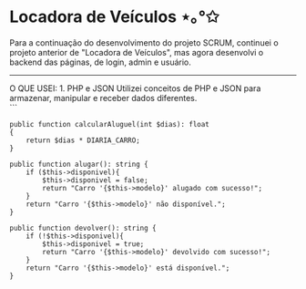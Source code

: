 # Locadora de Veículos ⋆｡°✩
Para a continuação do desenvolvimento do projeto SCRUM, continuei o projeto anterior de "Locadora de Veículos", mas agora desenvolvi o backend das páginas, de login, admin e usuário.
<hr>
O QUE USEI:
1. PHP e JSON
  Utilizei conceitos de PHP e JSON para armazenar, manipular e receber dados diferentes.<br>
  ```

    public function calcularAluguel(int $dias): float 
    {
        return $dias * DIARIA_CARRO;
    }

    public function alugar(): string {
        if ($this->disponivel){
            $this->disponivel = false;
            return "Carro '{$this->modelo}' alugado com sucesso!";
        }
        return "Carro '{$this->modelo}' não disponível.";
    }

    public function devolver(): string {
        if (!$this->disponivel){
            $this->disponivel = true;
            return "Carro '{$this->modelo}' devolvido com sucesso!";
        }
        return "Carro '{$this->modelo}' está disponível.";
    }
  ```
